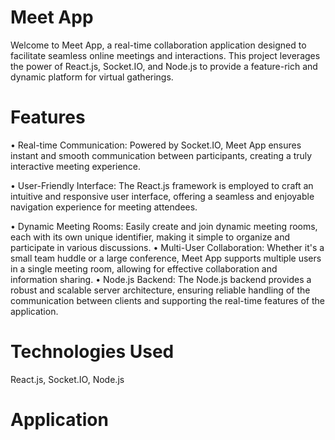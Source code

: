 # Meet App

Welcome to Meet App, a real-time collaboration application designed to facilitate seamless online meetings and interactions. This project leverages the power of React.js, Socket.IO, and Node.js to provide a feature-rich and dynamic platform for virtual gatherings.

# Features

• Real-time Communication: Powered by Socket.IO, Meet App ensures instant and smooth communication between participants, creating a truly interactive meeting experience.

• User-Friendly Interface: The React.js framework is employed to craft an intuitive and responsive user interface, offering a seamless and enjoyable navigation experience for meeting attendees.

• Dynamic Meeting Rooms: Easily create and join dynamic meeting rooms, each with its own unique identifier, making it simple to organize and participate in various discussions.
• Multi-User Collaboration: Whether it's a small team huddle or a large conference, Meet App supports multiple users in a single meeting room, allowing for effective collaboration and information sharing.
• Node.js Backend: The Node.js backend provides a robust and scalable server architecture, ensuring reliable handling of the communication between clients and supporting the real-time features of the application.

# Technologies Used

React.js, Socket.IO, Node.js

# Application

